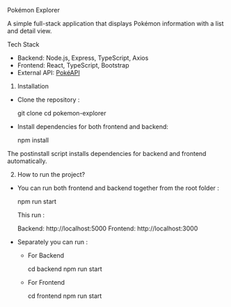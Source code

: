 Pokémon Explorer

A simple full-stack application that displays Pokémon information with a list and detail view.

Tech Stack

- Backend: Node.js, Express, TypeScript, Axios
- Frontend: React, TypeScript, Bootstrap
- External API: [PokéAPI](https://pokeapi.co/docs/v2)

1. Installation

- Clone the repository :

    git clone <repo-url>
    cd pokemon-explorer

- Install dependencies for both frontend and backend:

    npm install

The postinstall script installs dependencies for backend and frontend automatically.


2. How to run the project?

- You can run both frontend and backend together from the root folder :

    npm run start

    This run :
    
    Backend: http://localhost:5000
    Frontend: http://localhost:3000

- Separately you can run :

    - For Backend

        cd backend
        npm run start

    - For Frontend

        cd frontend
        npm run start
